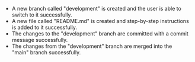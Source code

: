 * A new branch called "development" is created and the user is able to switch to it successfully.
* A new file called "README.md" is created and step-by-step instructions is added to it successfully.
* The changes to the "development" branch are committed with a commit message successfully.
* The changes from the "development" branch are merged into the "main" branch successfully.